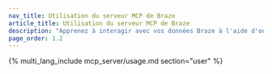 ```yaml
---
nav_title: Utilisation du serveur MCP de Braze
article_title: Utilisation du serveur MCP de Braze
description: "Apprenez à interagir avec vos données Braze à l'aide d'outils en langage naturel tels que Claude et Cursor."
page_order: 1.2
---
```


{% multi_lang_include mcp_server/usage.md section="user" %}

